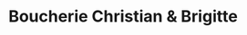---
title: "Boucherie Christian & Brigitte"
url: /locquirec/boucherie-christian-et-brigitte/
shop: boucherie
---